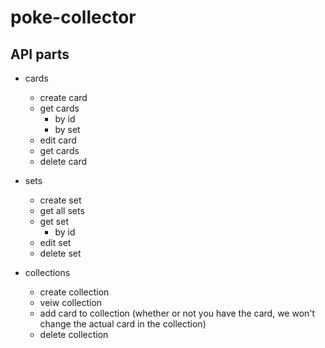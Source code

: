 # poke-collector


## API parts

* cards
  - create card
  - get cards
    - by id
    - by set
  - edit card
  - get cards
  - delete card


* sets
  - create set
  - get all sets
  - get set
    - by id
  - edit set
  - delete set


* collections
  - create collection
  - veiw collection 
  - add card to collection (whether or not you have the card, we won't change the actual card in the collection)
  - delete collection

